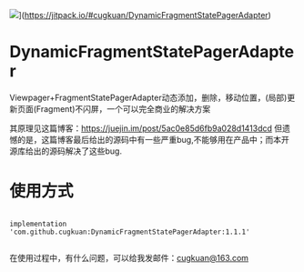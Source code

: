 ![](https://jitpack.io/v/cugkuan/DynamicFragmentStatePagerAdapter.svg)](https://jitpack.io/#cugkuan/DynamicFragmentStatePagerAdapter)
# DynamicFragmentStatePagerAdapter
Viewpager+FragmentStatePagerAdapter动态添加，删除，移动位置，(局部)更新页面(Fragment)不闪屏，一个可以完全商业的解决方案

其原理见这篇博客：https://juejin.im/post/5ac0e85d6fb9a028d1413dcd 但遗憾的是，这篇博客最后给出的源码中有一些严重bug,不能够用在产品中；而本开源库给出的源码解决了这些bug.

# 使用方式

```

implementation 'com.github.cugkuan:DynamicFragmentStatePagerAdapter:1.1.1'
	
```


在使用过程中，有什么问题，可以给我发邮件：cugkuan@163.com

